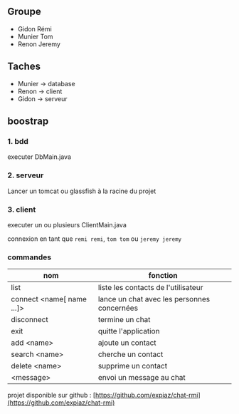 ## Groupe
- Gidon Rémi
- Munier Tom
- Renon Jeremy

## Taches
- Munier -> database
- Renon -> client
- Gidon -> serveur

## boostrap
### 1. bdd
executer DbMain.java
### 2. serveur
Lancer un tomcat ou glassfish à la racine du projet
### 3. client
executer un ou plusieurs ClientMain.java

connexion en tant que `remi remi`, `tom tom` ou `jeremy jeremy`

### commandes
nom | fonction
--- | --------
list | liste les contacts de l'utilisateur
connect \<name\[ name ...\]\> | lance un chat avec les personnes concernées
disconnect | termine un chat
exit | quitte l'application
add \<name\> | ajoute un contact
search \<name\> | cherche un contact
delete \<name\> | supprime un contact
\<message\> | envoi un message au chat

projet disponible sur github : [https://github.com/expiaz/chat-rmi](https://github.com/expiaz/chat-rmi)